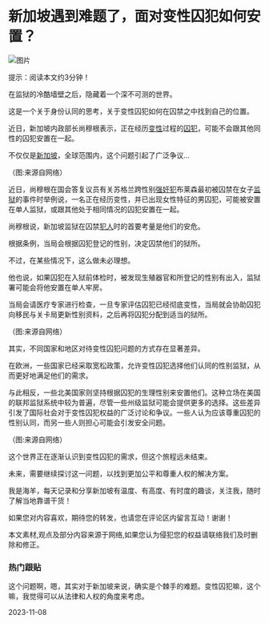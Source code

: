 # 新加坡遇到难题了，面对变性囚犯如何安置？

![图片](https://nimg.ws.126.net/?url=https%3A%2F%2Fstatic.ws.126.net%2Ff2e%2Fwap%2Fcommon%2Fimages%2Fweixinfixed1200low.jpg&thumbnail=750x2147483647&quality=75&type=jpg)

提示：阅读本文约3分钟！

在监狱的冷酷墙壁之后，隐藏着一个深不可测的世界。

这是一个关于身份认同的思考，关于变性囚犯如何在囚禁之中找到自己的位置。

近日，新加坡内政部长尚穆根表示，正在经历[变性](https://news.163.com/news/search?keyword=%E5%8F%98%E6%80%A7)过程的[囚犯](https://news.163.com/news/search?keyword=%E5%9B%9A%E7%8A%AF)，可能不会跟其他同性的囚犯安置在一起。

不仅仅是[新加坡](https://news.163.com/news/search?keyword=%E6%96%B0%E5%8A%A0%E5%9D%A1)，全球范围内，这个问题引起了广泛争议...

（图:来源自网络）

近日，尚穆根在国会答复议员有关苏格兰跨性别[强奸犯](https://news.163.com/news/search?keyword=%E5%BC%BA%E5%A5%B8%E7%8A%AF)布莱森最初被囚禁在女子[监狱](https://news.163.com/news/search?keyword=%E7%9B%91%E7%8B%B1)的事件时举例说，一名正在经历变性，并已出现女性特征的男囚犯，可能被安置在单人监狱，或跟其他处于相同情况的囚犯安置在一起。

尚穆根说，新加坡监狱在囚禁[犯人](https://news.163.com/news/search?keyword=%E7%8A%AF%E4%BA%BA)时的首要考量是他们的安危。

根据条例，当局会根据囚犯登记的性别，决定囚禁他们的狱所。

不过，在某些情况下，这么做未必理想。

他也说，如果囚犯在入狱前体检时，被发现生殖器官和所登记的性别有出入，监狱署可能会将他安置在单人牢房。

当局会请医疗专家进行检查，一旦专家评估囚犯已经彻底变性，当局就会协助囚犯向移民与关卡局更新性别资料，之后再将囚犯分配到适当的狱所。

（图:来源自网络）

其实，不同国家和地区对待变性囚犯问题的方式存在显著差异。

在欧洲，一些国家已经采取宽松政策，允许变性囚犯选择他们认同的性别监狱，从而更好地满足他们的需求。

与此相反，一些北美国家则坚持根据囚犯的生理性别来安置他们。这种立场在美国的联邦监狱系统中较为普遍，尽管一些州级监狱可能会提供更多的选择。这些差异引发了国际社会对于变性囚犯权益的广泛讨论和争议。一些人认为应该尊重囚犯的性别认同，而另一些人则担心可能会引发安全问题。

（图:来源自网络）

这个世界正在逐渐认识到变性囚犯的需求，但这个旅程远未结束。

未来，需要继续探讨这一问题，以找到更加公平和尊重人权的解决方案。

我是海羊，每天记录和分享新加坡有温度、有高度、有时度的趣谈，关注我，随时了解当地靠谱干货！

如果您对内容喜欢，期待您的转发，也请您在评论区内留言互动！谢谢！

本文素材,观点及部分内容来源于网络,如果您认为侵犯您的权益请联络我们及时删除和修正。

### 热门跟贴

这个问题啊，嗯，其实对于新加坡来说，确实是个棘手的难题。变性囚犯嘛，这个嘛，我觉得可以从法律和人权的角度来考虑。

2023-11-08